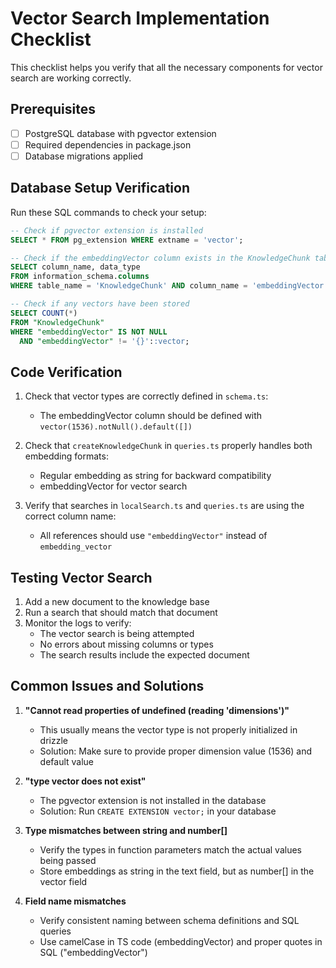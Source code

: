# Vector Search Implementation Checklist

This checklist helps you verify that all the necessary components for vector search are working correctly.

## Prerequisites

- [ ] PostgreSQL database with pgvector extension
- [ ] Required dependencies in package.json
- [ ] Database migrations applied

## Database Setup Verification

Run these SQL commands to check your setup:

```sql
-- Check if pgvector extension is installed
SELECT * FROM pg_extension WHERE extname = 'vector';

-- Check if the embeddingVector column exists in the KnowledgeChunk table
SELECT column_name, data_type 
FROM information_schema.columns 
WHERE table_name = 'KnowledgeChunk' AND column_name = 'embeddingVector';

-- Check if any vectors have been stored
SELECT COUNT(*) 
FROM "KnowledgeChunk" 
WHERE "embeddingVector" IS NOT NULL 
  AND "embeddingVector" != '{}'::vector;
```

## Code Verification

1. Check that vector types are correctly defined in `schema.ts`:
   - The embeddingVector column should be defined with `vector(1536).notNull().default([])`

2. Check that `createKnowledgeChunk` in `queries.ts` properly handles both embedding formats:
   - Regular embedding as string for backward compatibility
   - embeddingVector for vector search

3. Verify that searches in `localSearch.ts` and `queries.ts` are using the correct column name:
   - All references should use `"embeddingVector"` instead of `embedding_vector`

## Testing Vector Search

1. Add a new document to the knowledge base
2. Run a search that should match that document
3. Monitor the logs to verify:
   - The vector search is being attempted
   - No errors about missing columns or types
   - The search results include the expected document

## Common Issues and Solutions

1. **"Cannot read properties of undefined (reading 'dimensions')"**
   - This usually means the vector type is not properly initialized in drizzle
   - Solution: Make sure to provide proper dimension value (1536) and default value

2. **"type vector does not exist"**
   - The pgvector extension is not installed in the database
   - Solution: Run `CREATE EXTENSION vector;` in your database

3. **Type mismatches between string and number[]**
   - Verify the types in function parameters match the actual values being passed
   - Store embeddings as string in the text field, but as number[] in the vector field

4. **Field name mismatches**
   - Verify consistent naming between schema definitions and SQL queries
   - Use camelCase in TS code (embeddingVector) and proper quotes in SQL ("embeddingVector")
